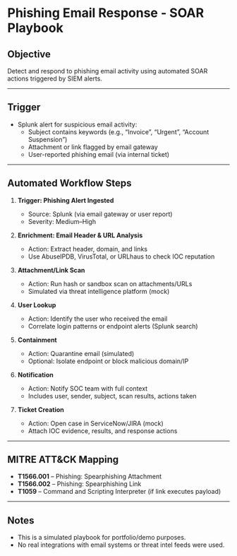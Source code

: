 # Phishing Email Response - SOAR Playbook

## Objective
Detect and respond to phishing email activity using automated SOAR actions triggered by SIEM alerts.

---

## Trigger
- Splunk alert for suspicious email activity:
  - Subject contains keywords (e.g., “Invoice”, “Urgent”, “Account Suspension”)
  - Attachment or link flagged by email gateway
  - User-reported phishing email (via internal ticket)

---

## Automated Workflow Steps

1. **Trigger: Phishing Alert Ingested**
   - Source: Splunk (via email gateway or user report)
   - Severity: Medium–High

2. **Enrichment: Email Header & URL Analysis**
   - Action: Extract header, domain, and links
   - Use AbuseIPDB, VirusTotal, or URLhaus to check IOC reputation

3. **Attachment/Link Scan**
   - Action: Run hash or sandbox scan on attachments/URLs
   - Simulated via threat intelligence platform (mock)

4. **User Lookup**
   - Action: Identify the user who received the email
   - Correlate login patterns or endpoint alerts (Splunk search)

5. **Containment**
   - Action: Quarantine email (simulated)
   - Optional: Isolate endpoint or block malicious domain/IP

6. **Notification**
   - Action: Notify SOC team with full context
   - Includes user, sender, subject, scan results, actions taken

7. **Ticket Creation**
   - Action: Open case in ServiceNow/JIRA (mock)
   - Attach IOC evidence, results, and response actions

---

## MITRE ATT&CK Mapping
- **T1566.001** – Phishing: Spearphishing Attachment
- **T1566.002** – Phishing: Spearphishing Link
- **T1059** – Command and Scripting Interpreter (if link executes payload)

---

## Notes
- This is a simulated playbook for portfolio/demo purposes.
- No real integrations with email systems or threat intel feeds were used.
